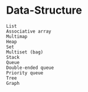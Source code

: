 # Data-Structure


    List
    Associative array
    Multimap
    Heap
    Set
    Multiset (bag)
    Stack
    Queue
    Double-ended queue
    Priority queue
    Tree
    Graph
